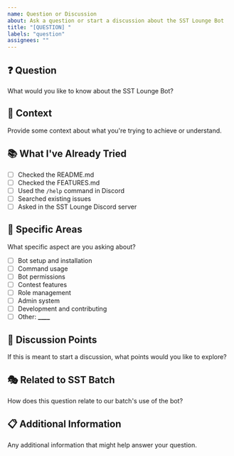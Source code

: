 ```yaml
---
name: Question or Discussion
about: Ask a question or start a discussion about the SST Lounge Bot
title: "[QUESTION] "
labels: "question"
assignees: ""
---
```


## ❓ Question

What would you like to know about the SST Lounge Bot?

## 🎯 Context

Provide some context about what you're trying to achieve or understand.

## 📚 What I've Already Tried

- [ ] Checked the README.md
- [ ] Checked the FEATURES.md
- [ ] Used the `/help` command in Discord
- [ ] Searched existing issues
- [ ] Asked in the SST Lounge Discord server

## 🤔 Specific Areas

What specific aspect are you asking about?

- [ ] Bot setup and installation
- [ ] Command usage
- [ ] Bot permissions
- [ ] Contest features
- [ ] Role management
- [ ] Admin system
- [ ] Development and contributing
- [ ] Other: ****\_\_\_\_****

## 💬 Discussion Points

If this is meant to start a discussion, what points would you like to explore?

## 🎭 Related to SST Batch

How does this question relate to our batch's use of the bot?

## 📋 Additional Information

Any additional information that might help answer your question.
